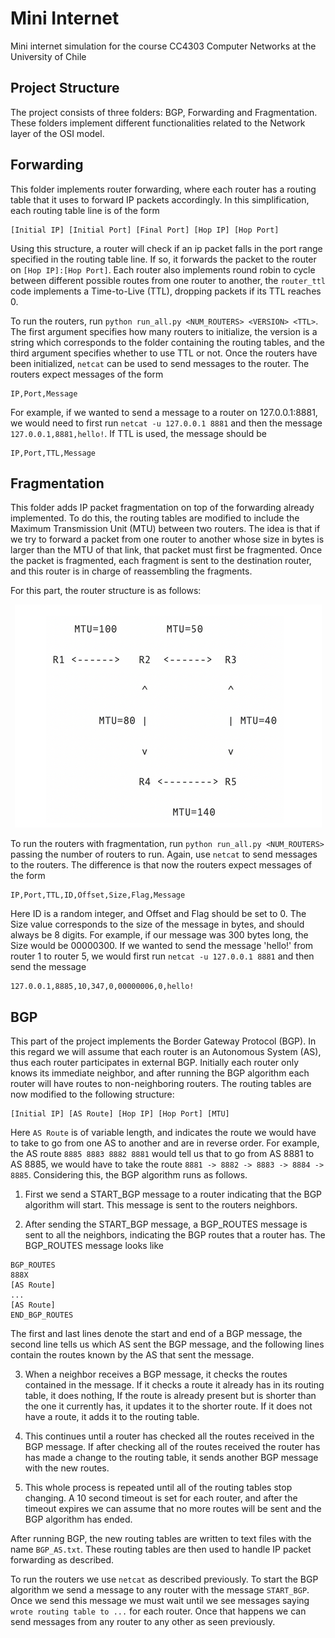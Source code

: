 # Mini Internet

Mini internet simulation for the course CC4303 Computer Networks at the University of Chile

## Project Structure

The project consists of three folders: BGP, Forwarding and Fragmentation. These folders implement different functionalities related to the Network layer of the OSI model.

## Forwarding

This folder implements router forwarding, where each router has a routing table that it uses to forward IP packets accordingly. In this simplification, each routing table line is of the form 

```
[Initial IP] [Initial Port] [Final Port] [Hop IP] [Hop Port]
```

Using this structure, a router will check if an ip packet falls in the port range specified in the routing table line. If so, it forwards the packet to the router on `[Hop IP]:[Hop Port]`. Each router also implements round robin to cycle between different possible routes from one router to another, the `router_ttl` code implements a Time-to-Live (TTL), dropping packets if its TTL reaches 0. 

To run the routers, run `python run_all.py <NUM_ROUTERS> <VERSION> <TTL>`. The first argument specifies how many routers to initialize, the version is a string which corresponds to the folder containing the routing tables, and the third argument specifies whether to use TTL or not. Once the routers have been initialized, `netcat` can be used to send messages to the router. The routers expect messages of the form

```
IP,Port,Message
```

For example, if we wanted to send a message to a router on 127.0.0.1:8881, we would need to first run `netcat -u 127.0.0.1 8881` and then the message `127.0.0.1,8881,hello!`. If TTL is used, the message should be 

```
IP,Port,TTL,Message
```

## Fragmentation

This folder adds IP packet fragmentation on top of the forwarding already implemented. To do this, the routing tables are modified to include the Maximum Transmission Unit (MTU) between two routers. The idea is that if we try to forward a packet from one router to another whose size in bytes is larger than the MTU of that link, that packet must first be fragmented. Once the packet is fragmented, each fragment is sent to the destination router, and this router is in charge of reassembling the fragments. 

For this part, the router structure is as follows:

<p align='center'>
    <img src='img/routers.png'/>
</p>

To run the routers with fragmentation, run `python run_all.py <NUM_ROUTERS>` passing the number of routers to run. Again, use `netcat` to send messages to the routers. The difference is that now the routers expect messages of the form

```
IP,Port,TTL,ID,Offset,Size,Flag,Message
```

Here ID is a random integer, and Offset and Flag should be set to 0. The Size value corresponds to the size of the message in bytes, and should always be 8 digits. For example, if our message was 300 bytes long, the Size would be 00000300. If we wanted to send the message 'hello!' from router 1 to router 5, we would first run `netcat -u 127.0.0.1 8881` and then send the message

```
127.0.0.1,8885,10,347,0,00000006,0,hello!
```

## BGP

This part of the project implements the Border Gateway Protocol (BGP). In this regard we will assume that each router is an Autonomous System (AS), thus each router participates in external BGP. Initially each router only knows its immediate neighbor, and after running the BGP algorithm each router will have routes to non-neighboring routers. The routing tables are now modified to the following structure:

```
[Initial IP] [AS Route] [Hop IP] [Hop Port] [MTU]
```

Here `AS Route` is of variable length, and indicates the route we would have to take to go from one AS to another and are in reverse order. For example, the AS route `8885 8883 8882 8881` would tell us that to go from AS 8881 to AS 8885, we would have to take the route `8881 -> 8882 -> 8883 -> 8884 -> 8885`. Considering this, the BGP algorithm runs as follows. 

1. First we send a START_BGP message to a router indicating that the BGP algorithm will start. This message is sent to the routers neighbors. 

2. After sending the START_BGP message, a BGP_ROUTES message is sent to all the neighbors, indicating the BGP routes that a router has. The BGP_ROUTES message looks like

```
BGP_ROUTES
888X
[AS Route]
...
[AS Route]
END_BGP_ROUTES
```

The first and last lines denote the start and end of a BGP message, the second line tells us which AS sent the BGP message, and the following lines contain the routes known by the AS that sent the message. 

3. When a neighbor receives a BGP message, it checks the routes contained in the message. If it checks a route it already has in its routing table, it does nothing, If the route is already present but is shorter than the one it currently has, it updates it to the shorter route. If it does not have a route, it adds it to the routing table. 

4. This continues until a router has checked all the routes received in the BGP message.  If after checking all of the routes received the router has has made a change to the routing table, it sends another BGP message with the new routes. 

5. This whole process is repeated until all of the routing tables stop changing. A 10 second timeout is set for each router, and after the timeout expires we can assume that no more routes will be sent and the BGP algorithm has ended.

After running BGP, the new routing tables are written to text files with the name `BGP_AS.txt`. These routing tables are then used to handle IP packet forwarding as described. 

To run the routers we use `netcat` as described previously. To start the BGP algorithm we send a message to any router with the message `START_BGP`. Once we send this message we must wait until we see messages saying `wrote routing table to ...` for each router. Once that happens we can send messages from any router to any other as seen previously.